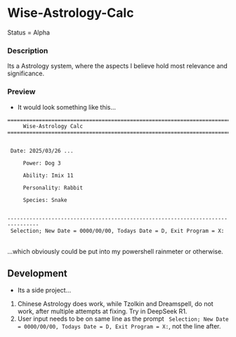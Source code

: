 # Wise-Astrology-Calc
Status = Alpha

### Description
Its a Astrology system, where the aspects I believe hold most relevance and significance.

### Preview
- It would look something like this...
```
================================================================================
     Wise-Astrology Calc
================================================================================


 Date: 2025/03/26 ...

     Power: Dog 3

     Ability: Imix 11

     Personality: Rabbit

     Species: Snake


--------------------------------------------------------------------------------
 Selection; New Date = 0000/00/00, Todays Date = D, Exit Program = X:

```
<br>...which obviously could be put into my powershell rainmeter or otherwise.

## Development
- Its a side project...
1. Chinese Astrology does work, while Tzolkin and Dreamspell, do not work, after multiple attempts at fixing. Try in DeepSeek R1.
2. User input needs to be on same line as the prompt ` Selection; New Date = 0000/00/00, Todays Date = D, Exit Program = X:`, not the line after.
